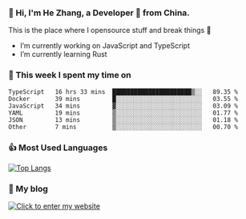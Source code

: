 ### 👋 Hi, I'm He Zhang, a Developer 🚀 from China.

This is the place where I opensource stuff and break things :rofl:

- I’m currently working on JavaScript and TypeScript
- I’m currently learning Rust

### 💪 This week I spent my time on 
<!--START_SECTION:waka-->

```text
TypeScript   16 hrs 33 mins  ██████████████████████▒░░   89.35 %
Docker       39 mins         █░░░░░░░░░░░░░░░░░░░░░░░░   03.55 %
JavaScript   34 mins         ▓░░░░░░░░░░░░░░░░░░░░░░░░   03.09 %
YAML         19 mins         ▒░░░░░░░░░░░░░░░░░░░░░░░░   01.77 %
JSON         13 mins         ▒░░░░░░░░░░░░░░░░░░░░░░░░   01.18 %
Other        7 mins          ▒░░░░░░░░░░░░░░░░░░░░░░░░   00.70 %
```

<!--END_SECTION:waka-->

### 👍 Most Used Languages
[![Top Langs](https://github-readme-stats.vercel.app/api/top-langs/?username=zhanghecool&layout=compact)](https://zhanghe.cool)

### 🌈 My blog 
[![Click to enter my website](https://cdn.jsdelivr.net/gh/zhanghecool/assets/images/gif/zhanghecools.gif)](https://zhanghe.cool)
